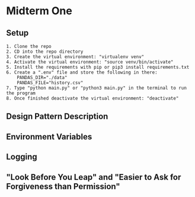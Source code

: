 # Midterm One

## Setup
    1. Clone the repo
    2. CD into the repo directory
    3. Create the virtual environment: "virtualenv venv"
    4. Activate the virtual environment: "source venv/bin/activate"
    5. Install the requirements with pip or pip3 install requirements.txt
    6. Create a ".env" file and store the following in there:
        PANDAS_DIR="./data"
        PANDAS_FILE="history.csv"
    7. Type "python main.py" or "python3 main.py" in the terminal to run the program
    8. Once finished deactivate the virtual environment: "deactivate"

## Design Pattern Description

## Environment Variables

## Logging

## "Look Before You Leap" and "Easier to Ask for Forgiveness than Permission"

